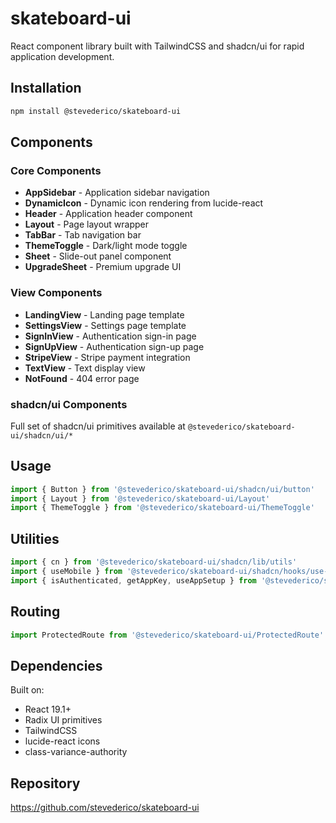 # skateboard-ui

React component library built with TailwindCSS and shadcn/ui for rapid application development.

## Installation

```bash
npm install @stevederico/skateboard-ui
```

## Components

### Core Components
- **AppSidebar** - Application sidebar navigation
- **DynamicIcon** - Dynamic icon rendering from lucide-react
- **Header** - Application header component
- **Layout** - Page layout wrapper
- **TabBar** - Tab navigation bar
- **ThemeToggle** - Dark/light mode toggle
- **Sheet** - Slide-out panel component
- **UpgradeSheet** - Premium upgrade UI

### View Components
- **LandingView** - Landing page template
- **SettingsView** - Settings page template
- **SignInView** - Authentication sign-in page
- **SignUpView** - Authentication sign-up page
- **StripeView** - Stripe payment integration
- **TextView** - Text display view
- **NotFound** - 404 error page

### shadcn/ui Components
Full set of shadcn/ui primitives available at `@stevederico/skateboard-ui/shadcn/ui/*`

## Usage

```javascript
import { Button } from '@stevederico/skateboard-ui/shadcn/ui/button'
import { Layout } from '@stevederico/skateboard-ui/Layout'
import { ThemeToggle } from '@stevederico/skateboard-ui/ThemeToggle'
```

## Utilities

```javascript
import { cn } from '@stevederico/skateboard-ui/shadcn/lib/utils'
import { useMobile } from '@stevederico/skateboard-ui/shadcn/hooks/use-mobile'
import { isAuthenticated, getAppKey, useAppSetup } from '@stevederico/skateboard-ui/Utilities'
```

## Routing

```javascript
import ProtectedRoute from '@stevederico/skateboard-ui/ProtectedRoute'
```

## Dependencies

Built on:
- React 19.1+
- Radix UI primitives
- TailwindCSS
- lucide-react icons
- class-variance-authority

## Repository

https://github.com/stevederico/skateboard-ui

